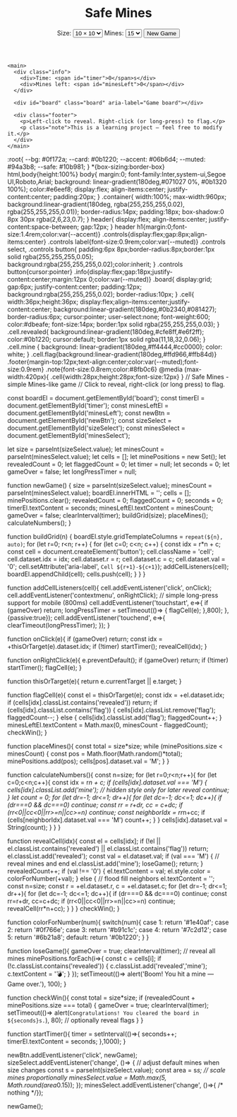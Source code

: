 <!doctype html>
<html lang="en">
<head>
  <meta charset="utf-8" />
  <meta name="viewport" content="width=device-width,initial-scale=1" />
  <title>Safe Mines — Interactive Game</title>
  <link rel="stylesheet" href="style.css" />
</head>
<body>
  <div class="container">
    <header>
      <h1>Safe Mines</h1>
      <div class="controls">
        <label>Size:
          <select id="sizeSelect">
            <option value="8">8 × 8</option>
            <option value="10" selected>10 × 10</option>
            <option value="12">12 × 12</option>
          </select>
        </label>
        <label>Mines:
          <select id="minesSelect">
            <option value="10">10</option>
            <option value="15" selected>15</option>
            <option value="20">20</option>
          </select>
        </label>
        <button id="newBtn">New Game</button>
      </div>
    </header>

    <main>
      <div class="info">
        <div>Time: <span id="timer">0</span>s</div>
        <div>Mines left: <span id="minesLeft">0</span></div>
      </div>

      <div id="board" class="board" aria-label="Game board"></div>

      <div class="footer">
        <p>Left-click to reveal. Right-click (or long-press) to flag.</p>
        <p class="note">This is a learning project — feel free to modify it.</p>
      </div>
    </main>
  </div>

  <script src="script.js"></script>
</body>
</html>
:root{
  --bg: #0f172a;
  --card: #0b1220;
  --accent: #06b6d4;
  --muted: #94a3b8;
  --safe: #10b981;
}
*{box-sizing:border-box}
html,body{height:100%}
body{
  margin:0;
  font-family:Inter,system-ui,Segoe UI,Roboto,Arial;
  background: linear-gradient(180deg,#071027 0%, #0b1320 100%);
  color:#e6eef8;
  display:flex;
  align-items:center;
  justify-content:center;
  padding:20px;
}
.container{
  width:100%;
  max-width:960px;
  background:linear-gradient(180deg, rgba(255,255,255,0.02), rgba(255,255,255,0.01));
  border-radius:14px;
  padding:18px;
  box-shadow:0 8px 30px rgba(2,6,23,0.7);
}
header{
  display:flex;
  align-items:center;
  justify-content:space-between;
  gap:12px;
}
header h1{margin:0;font-size:1.4rem;color:var(--accent)}
.controls{display:flex;gap:8px;align-items:center}
.controls label{font-size:0.9rem;color:var(--muted)}
.controls select, .controls button{
  padding:6px 8px;border-radius:8px;border:1px solid rgba(255,255,255,0.05);
  background:rgba(255,255,255,0.02);color:inherit;
}
.controls button{cursor:pointer}
.info{display:flex;gap:18px;justify-content:center;margin:12px 0;color:var(--muted)}
.board{
  display:grid;
  gap:6px;
  justify-content:center;
  padding:12px;
  background:rgba(255,255,255,0.02);
  border-radius:10px;
}
.cell{
  width:36px;height:36px;
  display:flex;align-items:center;justify-content:center;
  background:linear-gradient(180deg,#0b2340,#081427);
  border-radius:6px;
  cursor:pointer;
  user-select:none;
  font-weight:600;
  color:#dbeafe;
  font-size:14px;
  border:1px solid rgba(255,255,255,0.03);
}
.cell.revealed{
  background:linear-gradient(180deg,#cfe8ff,#e6f2ff);
  color:#0b1220;
  cursor:default;
  border:1px solid rgba(11,18,32,0.06);
}
.cell.mine {
  background: linear-gradient(180deg,#ff4444,#cc0000);
  color: white;
}
.cell.flag{background:linear-gradient(180deg,#ffd966,#ffb84d)}
.footer{margin-top:12px;text-align:center;color:var(--muted);font-size:0.9rem}
.note{font-size:0.8rem;color:#8fb0c6}
@media (max-width:420px){
  .cell{width:28px;height:28px;font-size:12px}
}
// Safe Mines - simple Mines-like game
// Click to reveal, right-click (or long press) to flag.

const boardEl = document.getElementById('board');
const timerEl = document.getElementById('timer');
const minesLeftEl = document.getElementById('minesLeft');
const newBtn = document.getElementById('newBtn');
const sizeSelect = document.getElementById('sizeSelect');
const minesSelect = document.getElementById('minesSelect');

let size = parseInt(sizeSelect.value);
let minesCount = parseInt(minesSelect.value);
let cells = [];
let minePositions = new Set();
let revealedCount = 0;
let flaggedCount = 0;
let timer = null;
let seconds = 0;
let gameOver = false;
let longPressTimer = null;

function newGame() {
  size = parseInt(sizeSelect.value);
  minesCount = parseInt(minesSelect.value);
  boardEl.innerHTML = '';
  cells = [];
  minePositions.clear();
  revealedCount = 0;
  flaggedCount = 0;
  seconds = 0;
  timerEl.textContent = seconds;
  minesLeftEl.textContent = minesCount;
  gameOver = false;
  clearInterval(timer);
  buildGrid(size);
  placeMines();
  calculateNumbers();
}

function buildGrid(n) {
  boardEl.style.gridTemplateColumns = `repeat(${n}, auto)`;
  for (let r=0; r<n; r++) {
    for (let c=0; c<n; c++) {
      const idx = r*n + c;
      const cell = document.createElement('button');
      cell.className = 'cell';
      cell.dataset.idx = idx;
      cell.dataset.r = r;
      cell.dataset.c = c;
      cell.dataset.val = '0';
      cell.setAttribute('aria-label', `Cell ${r+1}-${c+1}`);
      addCellListeners(cell);
      boardEl.appendChild(cell);
      cells.push(cell);
    }
  }
}

function addCellListeners(cell){
  cell.addEventListener('click', onClick);
  cell.addEventListener('contextmenu', onRightClick);
  // simple long-press support for mobile (800ms)
  cell.addEventListener('touchstart', e=>{
    if (gameOver) return;
    longPressTimer = setTimeout(()=> {
      flagCell(e);
    },800);
  }, {passive:true});
  cell.addEventListener('touchend', e=>{
    clearTimeout(longPressTimer);
  });
}

function onClick(e){
  if (gameOver) return;
  const idx = +thisOrTarget(e).dataset.idx;
  if (!timer) startTimer();
  revealCell(idx);
}

function onRightClick(e){
  e.preventDefault();
  if (gameOver) return;
  if (!timer) startTimer();
  flagCell(e);
}

function thisOrTarget(e){
  return e.currentTarget || e.target;
}

function flagCell(e){
  const el = thisOrTarget(e);
  const idx = +el.dataset.idx;
  if (cells[idx].classList.contains('revealed')) return;
  if (cells[idx].classList.contains('flag')) {
    cells[idx].classList.remove('flag');
    flaggedCount--;
  } else {
    cells[idx].classList.add('flag');
    flaggedCount++;
  }
  minesLeftEl.textContent = Math.max(0, minesCount - flaggedCount);
  checkWin();
}

function placeMines(){
  const total = size*size;
  while (minePositions.size < minesCount) {
    const pos = Math.floor(Math.random()*total);
    minePositions.add(pos);
    cells[pos].dataset.val = 'M';
  }
}

function calculateNumbers(){
  const n=size;
  for (let r=0;r<n;r++){
    for (let c=0;c<n;c++){
      const idx = r*n + c;
      if (cells[idx].dataset.val === 'M') {
        cells[idx].classList.add('mine'); // hidden style only for later reveal
        continue;
      }
      let count = 0;
      for (let dr=-1; dr<=1; dr++){
        for (let dc=-1; dc<=1; dc++){
          if (dr===0 && dc===0) continue;
          const rr = r+dr, cc = c+dc;
          if (rr<0||cc<0||rr>=n||cc>=n) continue;
          const neighborIdx = rr*n+cc;
          if (cells[neighborIdx].dataset.val === 'M') count++;
        }
      }
      cells[idx].dataset.val = String(count);
    }
  }
}

function revealCell(idx){
  const el = cells[idx];
  if (!el || el.classList.contains('revealed') || el.classList.contains('flag')) return;
  el.classList.add('revealed');
  const val = el.dataset.val;
  if (val === 'M') {
    // reveal mines and end
    el.classList.add('mine');
    loseGame();
    return;
  }
  revealedCount++;
  if (val !== '0') {
    el.textContent = val;
    el.style.color = colorForNumber(+val);
  } else {
    // flood fill neighbors
    el.textContent = '';
    const n=size;
    const r = +el.dataset.r, c = +el.dataset.c;
    for (let dr=-1; dr<=1; dr++){
      for (let dc=-1; dc<=1; dc++){
        if (dr===0 && dc===0) continue;
        const rr=r+dr, cc=c+dc;
        if (rr<0||cc<0||rr>=n||cc>=n) continue;
        revealCell(rr*n+cc);
      }
    }
  }
  checkWin();
}

function colorForNumber(num){
  switch(num){
    case 1: return '#1e40af';
    case 2: return '#0f766e';
    case 3: return '#b91c1c';
    case 4: return '#7c2d12';
    case 5: return '#6b21a8';
    default: return '#0b1220';
  }
}

function loseGame(){
  gameOver = true;
  clearInterval(timer);
  // reveal all mines
  minePositions.forEach(i=>{
    const c = cells[i];
    if (!c.classList.contains('revealed')) {
      c.classList.add('revealed','mine');
      c.textContent = '💣';
    }
  });
  setTimeout(()=> alert('Boom! You hit a mine — Game over.'), 100);
}

function checkWin(){
  const total = size*size;
  if (revealedCount + minePositions.size === total) {
    gameOver = true;
    clearInterval(timer);
    setTimeout(()=> alert(`Congratulations! You cleared the board in ${seconds}s.`), 80);
    // optionally reveal flags
  }
}

function startTimer(){
  timer = setInterval(()=>{
    seconds++;
    timerEl.textContent = seconds;
  },1000);
}

newBtn.addEventListener('click', newGame);
sizeSelect.addEventListener('change', ()=> {
  // adjust default mines when size changes
  const s = parseInt(sizeSelect.value);
  const area = s*s;
  // scale mines proportionally
  minesSelect.value = Math.max(5, Math.round(area*0.15));
});
minesSelect.addEventListener('change', ()=>{ /* nothing */});

newGame();
